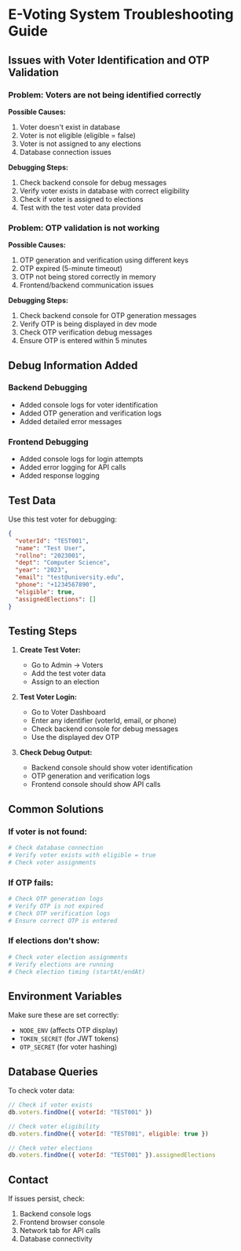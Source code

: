 # E-Voting System Troubleshooting Guide

## Issues with Voter Identification and OTP Validation

### Problem: Voters are not being identified correctly

**Possible Causes:**
1. Voter doesn't exist in database
2. Voter is not eligible (eligible = false)
3. Voter is not assigned to any elections
4. Database connection issues

**Debugging Steps:**
1. Check backend console for debug messages
2. Verify voter exists in database with correct eligibility
3. Check if voter is assigned to elections
4. Test with the test voter data provided

### Problem: OTP validation is not working

**Possible Causes:**
1. OTP generation and verification using different keys
2. OTP expired (5-minute timeout)
3. OTP not being stored correctly in memory
4. Frontend/backend communication issues

**Debugging Steps:**
1. Check backend console for OTP generation messages
2. Verify OTP is being displayed in dev mode
3. Check OTP verification debug messages
4. Ensure OTP is entered within 5 minutes

## Debug Information Added

### Backend Debugging
- Added console logs for voter identification
- Added OTP generation and verification logs
- Added detailed error messages

### Frontend Debugging
- Added console logs for login attempts
- Added error logging for API calls
- Added response logging

## Test Data

Use this test voter for debugging:

```json
{
  "voterId": "TEST001",
  "name": "Test User",
  "rollno": "2023001",
  "dept": "Computer Science",
  "year": "2023",
  "email": "test@university.edu",
  "phone": "+1234567890",
  "eligible": true,
  "assignedElections": []
}
```

## Testing Steps

1. **Create Test Voter:**
   - Go to Admin → Voters
   - Add the test voter data
   - Assign to an election

2. **Test Voter Login:**
   - Go to Voter Dashboard
   - Enter any identifier (voterId, email, or phone)
   - Check backend console for debug messages
   - Use the displayed dev OTP

3. **Check Debug Output:**
   - Backend console should show voter identification
   - OTP generation and verification logs
   - Frontend console should show API calls

## Common Solutions

### If voter is not found:
```bash
# Check database connection
# Verify voter exists with eligible = true
# Check voter assignments
```

### If OTP fails:
```bash
# Check OTP generation logs
# Verify OTP is not expired
# Check OTP verification logs
# Ensure correct OTP is entered
```

### If elections don't show:
```bash
# Check voter election assignments
# Verify elections are running
# Check election timing (startAt/endAt)
```

## Environment Variables

Make sure these are set correctly:
- `NODE_ENV` (affects OTP display)
- `TOKEN_SECRET` (for JWT tokens)
- `OTP_SECRET` (for voter hashing)

## Database Queries

To check voter data:
```javascript
// Check if voter exists
db.voters.findOne({ voterId: "TEST001" })

// Check voter eligibility
db.voters.findOne({ voterId: "TEST001", eligible: true })

// Check voter elections
db.voters.findOne({ voterId: "TEST001" }).assignedElections
```

## Contact

If issues persist, check:
1. Backend console logs
2. Frontend browser console
3. Network tab for API calls
4. Database connectivity


